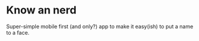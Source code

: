 # Know an nerd

Super-simple mobile first (and only?) app to make it easy(ish) to put
a name to a face.
